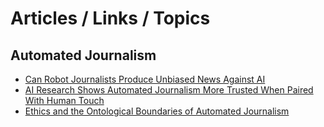 # Articles / Links / Topics

## Automated Journalism


- [Can Robot Journalists Produce Unbiased News Against AI](https://www.analyticsinsight.net/can-robot-journalists-produce-unbiased-news-against-ai/)
- [AI Research Shows Automated Journalism More Trusted When Paired With Human Touch](https://www.jou.ufl.edu/ai-at-cjc/ai-frank-waddell/)
- [Ethics and the Ontological Boundaries of Automated Journalism](https://isoj.org/research/the-missing-piece-ethics-and-the-ontological-boundaries-of-automated-journalism/)
